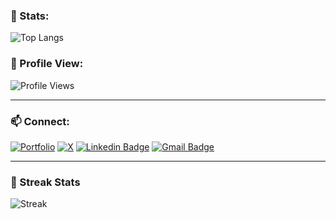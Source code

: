 


### 🌟 Stats:

![Top Langs](https://github-readme-stats.vercel.app/api/top-langs/?username=dushyant4665&layout=compact&theme=white)



### 👀 Profile View:
![Profile Views](https://komarev.com/ghpvc/?username=dushyant4665&color=brightgreen&style=flat-square)

---

### 📫 Connect:
[![Portfolio](https://img.shields.io/badge/-Portfolio-24292e?style=flat-square&logo=google-chrome&logoColor=white&link=https://dushyantkhandelwal.in)](https://dushyantkhandelwal.in)
[![X](https://img.shields.io/badge/-X-1DA1F2?style=flat-square&logo=x&logoColor=white&link=https://x.com/dushyant4665)](https://x.com/dushyant4665)
[![Linkedin Badge](https://img.shields.io/badge/-Dushyant_Khandelwal-blue?style=flat-square&logo=Linkedin&logoColor=white&link=https://www.linkedin.com/in/dushyant-khandelwal-516319221/)](https://www.linkedin.com/in/dushyant-khandelwal-516319221/)
[![Gmail Badge](https://img.shields.io/badge/-dushyant.email@gmail.com-c14438?style=flat-square&logo=Gmail&logoColor=white&link=mailto:dushyantkhandelwal4665@gmail.com)](mailto:dushyant.email@gmail.com)

---

### 🎉 Streak Stats
![Streak](https://github-readme-streak-stats.herokuapp.com/?user=dushyant4665&theme=white)



